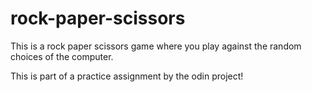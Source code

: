# rock-paper-scissors

This is a rock paper scissors game where you play against the random choices of the computer.

This is part of a practice assignment by the odin project!
